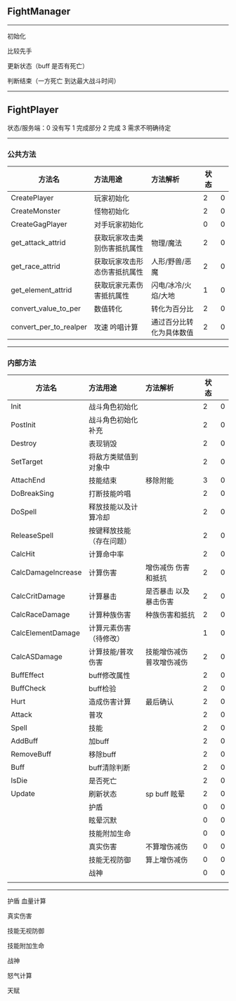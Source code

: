 ## FightManager

---

初始化

比较先手

更新状态（buff 是否有死亡）

判断结束（一方死亡 到达最大战斗时间）

---

## FightPlayer

状态/服务端：0 没有写 1 完成部分 2 完成 3 需求不明确待定

---

### 公共方法

| 方法名                 | 方法用途                     | 方法解析                 | 状态 |      |
| ---------------------- | :--------------------------- | :----------------------- | ---- | ---- |
| CreatePlayer           | 玩家初始化                   |                          | 2    | 0    |
| CreateMonster          | 怪物初始化                   |                          | 2    | 0    |
| CreateGagPlayer        | 对手玩家初始化               |                          | 0    | 0    |
| get_attack_attrid      | 获取玩家攻击类别伤害抵抗属性 | 物理/魔法                | 2    | 0    |
| get_race_attrid        | 获取玩家攻击形态伤害抵抗属性 | 人形/野兽/恶魔           | 2    | 0    |
| get_element_attrid     | 获取玩家元素伤害抵抗属性     | 闪电/冰冷/火焰/大地      | 1    | 0    |
| convert_value_to_per   | 数值转化                     | 转化为百分比             | 2    | 0    |
| convert_per_to_realper | 攻速 吟唱计算                | 通过百分比转化为具体数值 | 2    | 0    |

---

### 内部方法

| 方法名             | 方法用途                 | 方法解析                  | 状态 |      |
| ------------------ | :----------------------- | :------------------------ | ---- | ---- |
| Init               | 战斗角色初始化           |                           | 2    | 0    |
| PostInit           | 战斗角色初始化补充       |                           | 2    | 0    |
| Destroy            | 表现销毁                 |                           | 2    | 0    |
| SetTarget          | 将敌方类赋值到对象中     |                           | 2    | 0    |
| AttachEnd          | 技能结束                 | 移除附能                  | 3    | 0    |
| DoBreakSing        | 打断技能吟唱             |                           | 2    | 0    |
| DoSpell            | 释放技能以及计算冷却     |                           | 2    | 0    |
| ReleaseSpell       | 按键释放技能（存在问题） |                           | 2    | 0    |
| CalcHit            | 计算命中率               |                           | 2    | 0    |
| CalcDamageIncrease | 计算伤害                 | 增伤减伤 伤害和抵抗       | 2    | 0    |
| CalcCritDamage     | 计算暴击                 | 是否暴击 以及暴击伤害     | 2    | 0    |
| CalcRaceDamage     | 计算种族伤害             | 种族伤害和抵抗            | 2    | 0    |
| CalcElementDamage  | 计算元素伤害（待修改）   |                           | 1    | 0    |
| CalcASDamage       | 计算技能/普攻伤害        | 技能增伤减伤 普攻增伤减伤 | 2    | 0    |
| BuffEffect         | buff修改属性             |                           | 2    | 0    |
| BuffCheck          | buff检验                 |                           | 2    | 0    |
| Hurt               | 造成伤害计算             | 最后确认                  | 2    | 0    |
| Attack             | 普攻                     |                           | 2    | 0    |
| Spell              | 技能                     |                           | 2    | 0    |
| AddBuff            | 加buff                   |                           | 2    | 0    |
| RemoveBuff         | 移除buff                 |                           | 2    | 0    |
| Buff               | buff清除判断             |                           | 2    | 0    |
| IsDie              | 是否死亡                 |                           | 2    | 0    |
| Update             | 刷新状态                 | sp buff 眩晕              | 2    | 0    |
|                    | 护盾                     |                           | 0    | 0    |
|                    | 眩晕沉默                 |                           | 0    | 0    |
|                    | 技能附加生命             |                           | 0    | 0    |
|                    | 真实伤害                 | 不算增伤减伤              | 0    | 0    |
|                    | 技能无视防御             | 算上增伤减伤              | 0    | 0    |
|                    | 战神                     |                           | 0    | 0    |
|                    |                          |                           |      |      |

---



护盾 血量计算

真实伤害

技能无视防御

技能附加生命

战神

怒气计算

天赋



